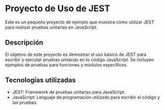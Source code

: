 # Proyecto de Uso de JEST

Este es un pequeño proyecto de ejemplo que muestra cómo utilizar JEST para realizar pruebas unitarias en JavaScript.

## Descripción

El objetivo de este proyecto es demostrar el uso básico de JEST para escribir y ejecutar pruebas unitarias en tu código JavaScript. Se incluyen ejemplos de pruebas para funciones y módulos específicos.

## Tecnologías utilizadas

- JEST: Framework de pruebas unitarias para JavaScript.
- JavaScript: Lenguaje de programación utilizado para escribir el código y las pruebas.
